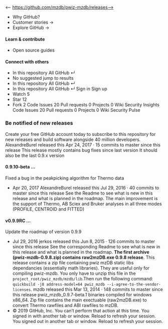 <-- https://github.com/mzdb/pwiz-mzdb/releases-->

* Why GitHub? 
* Customer stories →
* Explore GitHub →
#### Learn & contribute
* Open source guides
#### Connect with others
* In this repository  All GitHub  ↵
* No suggested jump to results
* In this repository  All GitHub  ↵
* In this repository  All GitHub  ↵
Sign in  Sign up
* Watch  5 
* Star  12 
* Fork  2 
Code Issues 20 Pull requests 0 Projects 0 Wiki  Security  Insights
Code Issues 20 Pull requests 0 Projects 0 Wiki Security Pulse
### Be notified of new releases
Create your free GitHub account today to subscribe to this repository for new releases and build software alongside 40 million developers.
AlexandreBurel released this Apr 24, 2017 ·  15 commits to master since this release
This release mostly contains bug fixes since last version 
It should also be the last 0.9.x version
####  0.9.10-beta  …
Fixed a bug in the peakpicking algorithm for Thermo data
* Apr 20, 2017
AlexandreBurel released this Jul 29, 2016 ·  40 commits to master since this release
See the Readme to see what is new in this release and what is planned in the roadmap. 
The main improvement is the support of Thermo, AB Sciex and Bruker analyses in all three modes (PROFILE, CENTROID and FITTED)
####  v0.9.9RC  …
Update the roadmap of version 0.9.9
* Jul 29, 2016
jerkos released this Jun 8, 2015 ·  126 commits to master since this release
See the corresponding Readme to see what is new in this release and what is planned in the roadmap.
**The first archive (pwiz-mzdb-0.9.8.zip) contains raw2mzDB.exe 0.9.8 release**.
This release contains a zip file containing pwiz mzDB static libs dependancies (essentially math libraries). They are useful only for compiling pwiz-mzdb. You only have to unzip this file in the `project_root/pwiz_mzdb/mzdb/lib`.Then run the following command:
`quickbuild -j8 address-model=64 pwiz_mzdb --i-agree-to-the-vendor-licenses`.
mzdb released this Mar 13, 2014 ·  148 commits to master since this release
pwiz_mzdb_0.9.7-beta.1 binaries compiled for windows x86_64. 
Zip file contains the main exectuable (raw2mzDB.exe) to convert Thermo rawfiles and ABI rawfiles to mzDB.
* © 2019 GitHub, Inc.
You can’t perform that action at this time.
You signed in with another tab or window. Reload to refresh your session. You signed out in another tab or window. Reload to refresh your session.